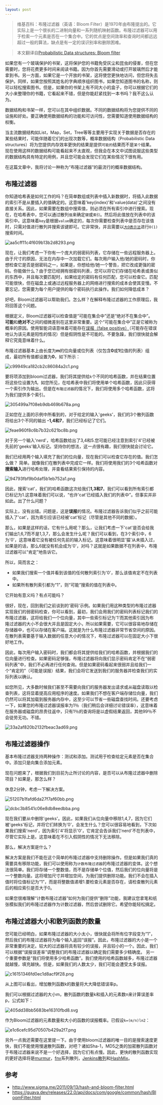 ```yaml
---
layout: post
---
```


> 维基百科：布隆过滤器（英语：Bloom Filter）是1970年由布隆提出的。它实际上是一个很长的二进制向量和一系列随机映射函数。布隆过滤器可以用于检索一个元素是否在一个集合中。它的优点是空间效率和查询时间都远远超过一般的算法，缺点是有一定的误识别率和删除困难。

> 本文翻译自[Probabilistic Data structures: Bloom filter](https://hackernoon.com/probabilistic-data-structures-bloom-filter-5374112a7832)

如果您有一个玻璃保护的书架，这将保护您的书籍免受灰尘和昆虫的侵害，但在您需要时，您将花费更多时间来阅读书籍。因为你首先需要滑动或打开玻璃然后才能拿到书。另一方面，如果它是一个开放的书架，这将使您更快地访问，但您将失去保护。同样，如果您按照其姓名的字典顺序组织图书，如果您知道图书的名称，则可以轻松搜索图书。但是，如果你的书架上有不同大小的盒子，你可以根据它们的大小来整理你的书籍，它看起来不错，但是你能赶紧找到一本书吗？我不这么认为。

数据结构和书架一样，您可以在其中组织数据。不同的数据结构将为您提供不同的设施和好处。要正确使用数据结构的功能和可访问性，您需要知道使用数据结构的权衡。

当主流数据结构如List，Map，Set，Tree等等主要用于实现关于数据是否存在的某些结果时，可能伴随着它们的出现次数等，概率数据结构（Probabilistic Data structures）将为您提供内存效率更快的结果是提供`可能的`结果而不是`某个`结果。现在使用这样的数据结构可能看起来不太直观，但我会在本文中试图说服这些类型的数据结构具有特定的用例，并且您可能会发现它们在某些情况下很有用。

在这篇文章中，我将讨论一种称为“布隆过滤器”的最流行的概率数据结构。

## 布隆过滤器

你知道哈希表是如何工作的吗？在简单数组或列表中插入新数据时，将插入此数据的索引不是从要插入的值确定的。这意味着'key(index)'和'value(data)'之间没有直接关系。因此，如果需要在数组中搜索值，则必须在所有索引中进行搜索。现在，在哈希表中，您可以通过散列`值`来确定`键`或`索引`。然后将此值放在列表中的该索引中。这意味着`key`是根据`value`确定的，每次你需要检查列表中是否存在该值时，只需对值进行散列并搜索该键即可。它非常快，并且需要以[`大O表示法`](https://en.wikipedia.org/wiki/Big_O_notation)进行`O(1)`搜索时间。

![aa5cff11c4f609b13b2d8293.png](/assets/img/aa5cff11c4f609b13b2d8293.png)

现在，让我们考虑一下你有一个庞大的弱密码列表，它存储在一些远程服务器上。由于尺寸的原因，无法在内存中一次加载它们。每次用户输入他/她的密码时，你想检查它是否是弱密码之一，如果是，你想给他/她一个警告，把它改成更强的密码。你能做什么？由于您已经拥有弱密码列表，您可以将它们存储在哈希表或类似的东西中，并且每次要匹配时，如果给定的密码有任何匹配，您可以检查它。匹配可能很快，但在磁盘上或通过远程服务器上的网络进行搜索的成本会使其变慢。不要忘记，您需要为每个用户提供的每个密码执行此操作。我们如何降低成本？

好吧，Bloom过滤器可以帮助我们。怎么样？在解释布隆过滤器的工作原理后，我将回答这个问题。

根据定义，Bloom过滤器可以检查值是“可能在集合中”还是“绝对不在集合中”。 **可能**和**绝对不**之间的细微差别在这里非常重要。这个“可能在集合中”正是它被称为概率的原因。使用智能词语意味着可能存在[误报（false positive）](https://en.wikipedia.org/wiki/False_positives_and_false_negatives)（可能存在错误地认为该元素是阳性的情况）但是假阴性是不可能的。不要急躁，我们很快就会解释它究竟意味着什么。

布隆过滤器基本上由长度为**m**的位向量或位列表（仅包含**0**或**1**位值的列表）组成，最初所有值都设置为**0**，如下所示：

![c99949ca182cb2c86084a2c1.png](/assets/img/c99949ca182cb2c86084a2c1.png)

要将项添加到bloom过滤器，我们将其提供给`k`个不同的哈希函数，并在结果位置将这些位设置为**1**。如您所见，在哈希表中我们将使用单个哈希函数，因此只获得一个索引作为输出。但是在`布隆过滤器`的情况下，我们将使用多个哈希函数，这将为我们提供多个索引。

![305499a7f08eb9db469b678a.png](/assets/img/305499a7f08eb9db469b678a.png)

正如您在上面的示例中所看到的，对于给定的输入'geeks'，我们的3个散列函数将给出3个不同的输出 **-1,4和7**，我们已经标记了它们。

![feae960f8c6b7b32c621bc8b.png](/assets/img/feae960f8c6b7b32c621bc8b.png)

对于另一个输入'nerd'，哈希函数给出了3,4和5.您可能已经注意到索引'4'已经被先前的'geeks'输入标记。坚持你的想法，这一点很有趣，我们很快就会讨论它。

我们已经用两个输入填充了我们的位向量，现在我们可以检查它存在的值。我们怎么做？ 简单。就像我们在散列表中完成它一样。我们将使用我们的3个哈希函数对**搜索输入**进行哈希处理，并查看结果索引保持的内容。

![94793fbf9b0daf5b1eb752a1.png](/assets/img/94793fbf9b0daf5b1eb752a1.png)

因此，搜索'cat'，我们的哈希函数这次给我们**1,3和7**。我们可以看到所有索引都已标记为1.这意味着我们可以说，“也许'cat'已经插入我们的列表中”。但事实并非如此。出了什么问题？

实际上，没有出错。问题是，这是**误报**的情况。布隆过滤器告诉我们似乎之前可能插入了'cat'，因为索引应该已经被'cat'标记（尽管是其他不同的数据）。

那么，如果是这样的话，它有什么用呢？那么，让我们考虑一下'cat'是否会给我们输出1,6,7而不是1,3,7，那么会发生什么呢？我们可以看到，在3个索引中，6为'0'，这意味着它没有被任何先前的输入标记。这意味着很明显'猫'从未插入过，如果是的话，那么6就没有机会成为'0'，对吗？这就是如果数据不在列表中，布隆过滤器可以“肯定”地告诉它。

所以，简而言之：

- 如果我们搜索一个值并看到该值的任何散列索引为'0'，那么该值肯定不在列表中。
- 如果所有散列索引都为“1”，则“可能”搜索的值在列表中。

它开始有意义吗？有点可能吗？

很好，现在，回到我们之前谈到的'密码'示例。如果我们用这种类型的布隆过滤器实现我们的弱密码检查，你可以看到，最初，我们会用我们的密码列表标记我们的布隆过滤器，这将给我们一个位向量，其中一些索引标记为'1'而其他索引因为布隆过滤器的大小不会很大并且是固定大小，所以如果需要，它可以很容易地存储在存储器中，也可以存储在客户端。这就是为什么布隆过滤器非常节省空间的原因。在散列表需要基于输入数据的任意大小的情况下，布隆过滤器可以在固定大小下很好地工作。

因此，每次用户输入密码时，我们都会将其提供给我们的哈希函数，并根据我们的位向量进行检查。如果密码足够强，布隆过滤器将向我们显示密码肯定不在“弱密码列表”中，我们不必再进行任何查询。但是如果密码看起来很弱并且给我们一个“肯定的”（可能是误报）结果，我们会将它发送到我们的服务器并检查我们的实际列表以确认。

如您所见，大多数时候我们甚至不需要向我们的服务器发出请求或从磁盘读取以检查列表，这将显着提高应用程序的速度。如果我们不想在客户端存储位向量，我们仍然可以将其加载到服务器内存中，这至少可以节省一些磁盘查找时间。还要考虑一下，如果您的布隆过滤器误报率为1％（我们稍后会详细讨论错误率），这意味着在服务器或磁盘的昂贵往返中，只有1％的查询将是以虚假结果返回，其他99％不会徒劳无功。不错。

![33a2af820b2132fbeac3ad69.png](/assets/img/33a2af820b2132fbeac3ad69.png)

## 布隆过滤器操作

基本布隆过滤器支持两种操作：测试和添加。测试用于检查给定元素是否在集合中。添加只是向集合添加元素。

现在问题来了，根据我们到目前为止所讨论的内容，是否可以从布隆过滤器中删除项目？如果是，那怎么样？

休息2分钟，考虑一下解决方案。

![51207b1fafd6da27f7af60bb.png](/assets/img/51207b1fafd6da27f7af60bb.png)

![dcbc3b8541c06e8db8eedbba.png](/assets/img/dcbc3b8541c06e8db8eedbba.png)

现在我们要从中删除'geeks'。因此，如果我们从位向量中移除1,4,7，因为它们被'geeks'标记，并将它们转换为'0'，会发生什么？您可以很容易地看到，下次如果我们搜索'nerd'，因为索引'4'将显示'0'，它肯定会告诉我们'nerd'不在列表中，尽管它实际上是。这意味着在不引入假阴性的情况下无法移除。

那么，解决方案是什么？

解决方案是我们不能在这个简单的布隆过滤器中支持删除操作。但是如果我们真的需要具有移除功能，我们可以使用称为`计数布隆过滤器`的布隆过滤器的变体。这个想法很简单。我们将存储一个整数值，而不是存储单个位值，然后我们的位向量将是一个整数向量。这将增加尺寸并增加空间，为我们提供删除功能。我们不会在插入值时将位值标记为“1”，而是将整数值递增1.要检查元素是否存在，请检查散列元素后的相应索引是否大于0。

如果您很难理解“计数布隆过滤器”如何为我们提供“删除”功能，我建议您拿笔和纸张模拟我们的布隆过滤器作为计数过滤器，然后尝试删除它。希望你能轻松搞定。

## 布隆过滤器大小和散列函数的数量

您可能已经明白，如果布隆过滤器的大小太小，很快就会将所有位字段变为“1”，然后我们的布隆过滤器将为每个输入返回“误报”。因此，布隆过滤器的大小是一个非常重要的决定。较大的过滤器将具有较少的误报，并且较小的一个。因此，我们可以根据“误报误差率”调整我们的布隆过滤器以确定我们需要多少精确度。 另一个重要参数是“我们将使用多少哈希函数”。我们使用的哈希函数越多，布隆过滤器就越慢，填充越快。但是，如果我们的人数太少，我们可能会遭受太多误报。

![c16151346fd0ec1d8acf9f28.png](/assets/img/c16151346fd0ec1d8acf9f28.png)

从上图可以看出，增加散列函数k的数量将大大降低错误率p。

我们可以根据过滤器的大小m，散列函数的数量k和插入的元素数n来计算误差率p，公式如下：

![405dd38bb5683be16310fbd8.svg](/assets/img/405dd38bb5683be16310fbd8.svg)

作为Bloom过滤器的元素数量和大小的函数的误报概率。已假设`k=(m/n)ln2`：

![e1c6cefc95d70507b429a2f7.png](/assets/img/e1c6cefc95d70507b429a2f7.png)

另外一点我还需要在这里提一下。由于使用bloom过滤器的唯一目的是搜索速度更快，我们不能使用慢速散列函数，对吧？诸如Sha-1，MD5之类的加密散列函数对于布隆过滤器来说不是一个好选择，因为它们有点慢。因此，更快的散列函数实现的更好选择将是[murmur](https://sites.google.com/site/murmurhash/)，[fnv](http://isthe.com/chongo/tech/comp/fnv/)系列散列，[Jenkins散列](https://en.wikipedia.org/wiki/Jenkins_hash_function)和[HashMix](https://github.com/adobe/chromium/blob/master/chrome/browser/safe_browsing/bloom_filter.cc#L16)。

## 参考

- http://www.sigma.me/2011/09/13/hash-and-bloom-filter.html
- https://guava.dev/releases/22.0/api/docs/com/google/common/hash/BloomFilter.html
